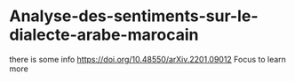 # Analyse-des-sentiments-sur-le-dialecte-arabe-marocain

there is some info https://doi.org/10.48550/arXiv.2201.09012
Focus to learn more
